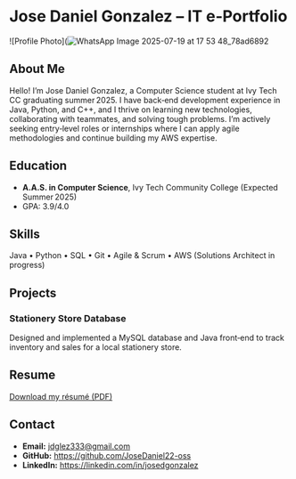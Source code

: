 
# Jose Daniel Gonzalez – IT e‑Portfolio

![Profile Photo](![WhatsApp Image 2025-07-19 at 17 53 48_78ad6892](https://github.com/user-attachments/assets/98177a8f-ba3f-44b6-82e0-096e7996ac86)


## About Me  
Hello! I’m Jose Daniel Gonzalez, a Computer Science student at Ivy Tech CC graduating summer 2025. I have back‑end development experience in Java, Python, and C++, and I thrive on learning new technologies, collaborating with teammates, and solving tough problems. I’m actively seeking entry‑level roles or internships where I can apply agile methodologies and continue building my AWS expertise.

## Education  
- **A.A.S. in Computer Science**, Ivy Tech Community College (Expected Summer 2025)  
- GPA: 3.9/4.0

## Skills  
Java • Python • SQL • Git • Agile & Scrum • AWS (Solutions Architect in progress)

## Projects  
### Stationery Store Database  
Designed and implemented a MySQL database and Java front‑end to track inventory and sales for a local stationery store.

## Resume  
[Download my résumé (PDF)](https://1drv.ms/w/c/0d87514a3f53d537/ESdzEY7A9QBGhG_2BVABdDMBsD96euhXo02b92i5nHbQVQ?e=q0sxab)

## Contact  
- **Email:** jdglez333@gmail.com  
- **GitHub:** https://github.com/JoseDaniel22-oss  
- **LinkedIn:** https://linkedin.com/in/josedgonzalez
